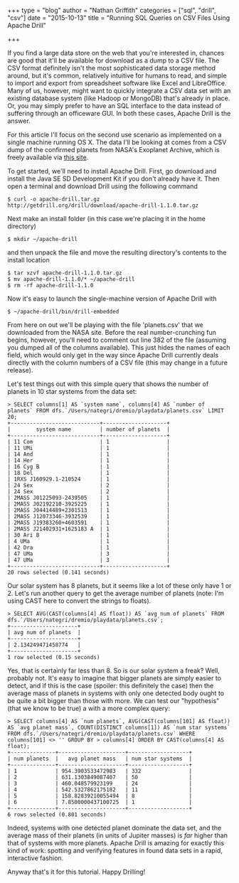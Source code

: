 +++
type = "blog"
author = "Nathan Griffith"
categories = ["sql", "drill", "csv"]
date = "2015-10-13"
title = "Running SQL Queries on CSV Files Using Apache Drill"

+++

If you find a large data store on the web that you're interested in, chances are good that it'll be available for
download as a dump to a CSV file. The CSV format definitely isn't the most sophisticated data storage method around, but
it's common, relatively intuitive for humans to read, and simple to import and export from spreadsheet software like
Excel and LibreOffice. Many of us, however, might want to quickly integrate a CSV data set with an existing database
system (like Hadoop or MongoDB) that's already in place. Or, you may simply prefer to have an SQL interface to the data
instead of suffering through an officeware GUI. In both these cases, Apache Drill is the answer.

For this article I'll focus on the second use scenario as implemented on a single machine running OS X. The data I'll be
looking at comes from a CSV dump of the confirmed planets from NASA's Exoplanet Archive, which is freely available via
[this site](http://exoplanetarchive.ipac.caltech.edu).

To get started, we'll need to install Apache Drill. First, go download and install the Java SE SD Development Kit if you
don't already have it. Then open a terminal and download Drill using the following command

```
$ curl -o apache-drill.tar.gz http://getdrill.org/drill/download/apache-drill-1.1.0.tar.gz
```

Next make an install folder (in this case we're placing it in the home directory)

```
$ mkdir ~/apache-drill
```

and then unpack the file and move the resulting directory's contents to the install location

```
$ tar xzvf apache-drill-1.1.0.tar.gz
$ mv apache-drill-1.1.0/* ~/apache-drill
$ rm -rf apache-drill-1.1.0
```

Now it's easy to launch the single-machine version of Apache Drill with

```
$ ~/apache-drill/bin/drill-embedded
```

From here on out we'll be playing with the file 'planets.csv' that we downloaded from the NASA site. Before the real
number-crunching fun begins, however, you'll need to comment out line 382 of the file (assuming you dumped all of the
columns available). This just hides the names of each field, which would only get in the way since Apache Drill
currently deals directly with the column numbers of a CSV file (this may change in a future release).

Let's test things out with this simple query that shows the number of planets in 10 star systems from the data set:

```
> SELECT columns[1] AS `system name`, columns[4] AS `number of planets` FROM dfs.`/Users/nategri/dremio/playdata/planets.csv` LIMIT 20;
+----------------------------+--------------------+
|        system name         | number of planets  |
+----------------------------+--------------------+
| 11 Com                     | 1                  |
| 11 UMi                     | 1                  |
| 14 And                     | 1                  |
| 14 Her                     | 1                  |
| 16 Cyg B                   | 1                  |
| 18 Del                     | 1                  |
| 1RXS J160929.1-210524      | 1                  |
| 24 Sex                     | 2                  |
| 24 Sex                     | 2                  |
| 2MASS J01225093-2439505    | 1                  |
| 2MASS J02192210-3925225    | 1                  |
| 2MASS J04414489+2301513    | 1                  |
| 2MASS J12073346-3932539    | 1                  |
| 2MASS J19383260+4603591    | 1                  |
| 2MASS J21402931+1625183 A  | 1                  |
| 30 Ari B                   | 1                  |
| 4 UMa                      | 1                  |
| 42 Dra                     | 1                  |
| 47 UMa                     | 3                  |
| 47 UMa                     | 3                  |
+----------------------------+--------------------+
20 rows selected (0.141 seconds)
```

Our solar system has 8 planets, but it seems like a lot of these only have 1 or 2. Let's run another query to get
the average number of planets (note: I'm using CAST here to convert the strings to floats).

```
> SELECT AVG(CAST(columns[4] AS float)) AS `avg num of planets` FROM dfs.`/Users/nategri/dremio/playdata/planets.csv`;
+---------------------+
| avg num of planets  |
+---------------------+
| 2.134249471458774   |
+---------------------+
1 row selected (0.15 seconds)

```

Yes, that is certainly far less than 8. So is our solar system a freak? Well, probably not. It's easy to imagine that
bigger planets are simply easier to detect, and if this is the case (spoiler: this definitely the case) then the average
mass of planets in systems with only one detected body ought to be quite a bit bigger than those with more. We can test
our "hypothesis" (that we know to be true) a with a more complex query:

```
> SELECT columns[4] AS `num planets`, AVG(CAST(columns[101] AS float)) AS `avg planet mass`, COUNT(DISTINCT columns[1]) AS `num star systems` FROM dfs.`/Users/nategri/dremio/playdata/planets.csv` WHERE columns[101] <> '' GROUP BY > columns[4] ORDER BY CAST(columns[4] AS float);
+--------------+---------------------+-------------------+
| num planets  |   avg planet mass   | num star systems  |
+--------------+---------------------+-------------------+
| 1            | 954.3903533472983   | 332               |
| 2            | 631.1303849087407   | 50                |
| 3            | 460.048579923199    | 24                |
| 4            | 542.5327862175182   | 11                |
| 5            | 158.82839210055494  | 8                 |
| 6            | 7.8500000437100725  | 1                 |
+--------------+---------------------+-------------------+
6 rows selected (0.801 seconds)
```

Indeed, systems with one detected planet dominate the data set, and the average mass of their planets (in units of
Jupiter masses) is *far* higher than that of systems with more planets. Apache Drill is amazing for exactly this kind of
work: spotting and verifying features in found data sets in a rapid, interactive fashion.

Anyway that's it for this tutorial. Happy Drilling!
